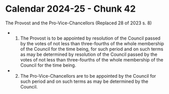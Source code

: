 # Calendar 2024-25 - Chunk 42

<!-- Chunk tokens: 120, Enriched tokens: 130 -->

The Provost and the Pro-Vice-Chancellors
(Replaced 28 of 2023 s. 8)
- 1. The Provost is to be appointed by resolution of the Council passed by the votes of not less than three-fourths of the whole membership of the Council for the time
being, for such period and on such terms as may be determined by resolution of the Council passed by the votes of not less than three-fourths of the whole membership of the Council for the time being.
- 2. The Pro-Vice-Chancellors are to be appointed by the Council for such period and on such terms as may be determined by the Council.